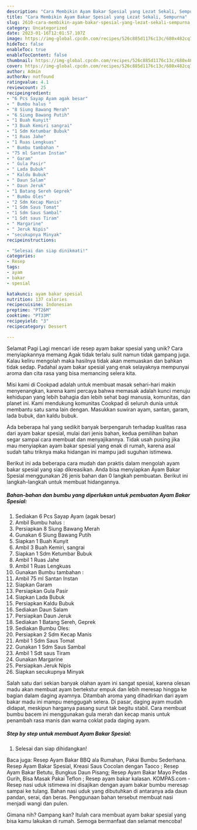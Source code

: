 ```yaml
---
description: "Cara Membikin Ayam Bakar Spesial yang Lezat Sekali, Sempurna"
title: "Cara Membikin Ayam Bakar Spesial yang Lezat Sekali, Sempurna"
slug: 2610-cara-membikin-ayam-bakar-spesial-yang-lezat-sekali-sempurna
category: Uncategorized
date: 2023-01-16T12:01:57.107Z
image: https://img-global.cpcdn.com/recipes/526c885d1176c13c/680x482cq70/ayam-bakar-spesial-foto-resep-utama.jpg
hideToc: false
enableToc: true
enableTocContent: false
thumbnail: https://img-global.cpcdn.com/recipes/526c885d1176c13c/680x482cq70/ayam-bakar-spesial-foto-resep-utama.jpg
cover: https://img-global.cpcdn.com/recipes/526c885d1176c13c/680x482cq70/ayam-bakar-spesial-foto-resep-utama.jpg
author: Admin
authorAv: notfound
ratingvalue: 4.1
reviewcount: 25
recipeingredient:
- "6 Pcs Sayap Ayam agak besar"
- " Bumbu halus "
- "8 Siung Bawang Merah"
- "6 Siung Bawang Putih"
- "1 Buah Kunyit"
- "3 Buah Kemiri sangrai"
- "1 Sdm Ketumbar Bubuk"
- "1 Ruas Jahe"
- "1 Ruas Lengkuas"
- " Bumbu tambahan "
- "75 ml Santan Instan"
- " Garam"
- " Gula Pasir"
- " Lada Bubuk"
- " Kaldu Bubuk"
- " Daun Salam"
- " Daun Jeruk"
- "1 Batang Sereh Geprek"
- " Bumbu Oles"
- "2 Sdm Kecap Manis"
- "1 Sdm Saus Tomat"
- "1 Sdm Saus Sambal"
- "1 Sdt saus Tiram"
- " Margarine"
- " Jeruk Nipis"
- "secukupnya Minyak"
recipeinstructions:

- "Selesai dan siap dinikmati!"
categories:
- Resep
tags:
- ayam
- bakar
- spesial

katakunci: ayam bakar spesial 
nutrition: 137 calories
recipecuisine: Indonesian
preptime: "PT26M"
cooktime: "PT33M"
recipeyield: "3"
recipecategory: Dessert

---
```



Selamat Pagi Lagi mencari ide resep ayam bakar spesial yang unik? Cara menyiapkannya memang Agak tidak terlalu sulit namun tidak gampang juga. Kalau keliru mengolah maka hasilnya tidak akan memuaskan dan bahkan tidak sedap. Padahal ayam bakar spesial yang enak selayaknya mempunyai aroma dan cita rasa yang bisa memancing selera kita.


Misi kami di Cookpad adalah untuk membuat masak sehari-hari makin menyenangkan, karena kami percaya bahwa memasak adalah kunci menuju kehidupan yang lebih bahagia dan lebih sehat bagi manusia, komunitas, dan planet ini. Kami mendukung komunitas Cookpad di seluruh dunia untuk membantu satu sama lain dengan. Masukkan suwiran ayam, santan, garam, lada bubuk, dan kaldu bubuk.

Ada beberapa hal yang sedikit banyak berpengaruh terhadap kualitas rasa dari ayam bakar spesial, mulai dari jenis bahan, kedua pemilihan bahan segar sampai cara membuat dan menyajikannya. Tidak usah pusing jika mau menyiapkan ayam bakar spesial yang enak di rumah, karena asal sudah tahu triknya maka hidangan ini mampu jadi suguhan istimewa.


Berikut ini ada beberapa cara mudah dan praktis dalam mengolah ayam bakar spesial yang siap dikreasikan. Anda bisa menyiapkan Ayam Bakar Spesial menggunakan 26 jenis bahan dan 0 langkah pembuatan. Berikut ini langkah-langkah untuk membuat hidangannya.

<!--inarticleads1-->

##### Bahan-bahan dan bumbu yang diperlukan untuk pembuatan Ayam Bakar Spesial:

1. Sediakan 6 Pcs Sayap Ayam (agak besar)
1. Ambil  Bumbu halus :
1. Persiapkan 8 Siung Bawang Merah
1. Gunakan 6 Siung Bawang Putih
1. Siapkan 1 Buah Kunyit
1. Ambil 3 Buah Kemiri, sangrai
1. Siapkan 1 Sdm Ketumbar Bubuk
1. Ambil 1 Ruas Jahe
1. Ambil 1 Ruas Lengkuas
1. Gunakan  Bumbu tambahan :
1. Ambil 75 ml Santan Instan
1. Siapkan  Garam
1. Persiapkan  Gula Pasir
1. Siapkan  Lada Bubuk
1. Persiapkan  Kaldu Bubuk
1. Sediakan  Daun Salam
1. Persiapkan  Daun Jeruk
1. Sediakan 1 Batang Sereh, Geprek
1. Sediakan  Bumbu Oles:
1. Persiapkan 2 Sdm Kecap Manis
1. Ambil 1 Sdm Saus Tomat
1. Gunakan 1 Sdm Saus Sambal
1. Ambil 1 Sdt saus Tiram
1. Gunakan  Margarine
1. Persiapkan  Jeruk Nipis
1. Siapkan secukupnya Minyak


Salah satu dari sekian banyak olahan ayam ini sangat spesial, karena olesan madu akan membuat ayam bertekstur empuk dan lebih meresap hingga ke bagian dalam daging ayamnya. Ditambah aroma yang dihadirkan dari ayam bakar madu ini mampu menggugah selera. Di pasar, daging ayam mudah didapat, meskipun harganya pasang surut tak begitu stabil. Cara membuat bumbu bacem ini menggunakan gula merah dan kecap manis untuk penambah rasa manis dan warna coklat pada daging ayam. 

<!--inarticleads2-->

##### Step by step untuk membuat Ayam Bakar Spesial:


1. Selesai dan siap dihidangkan!

Baca juga: Resep Ayam Bakar BBQ ala Rumahan, Pakai Bumbu Sederhana. Resep Ayam Bakar Spesial, Kreasi Saus Cocolan dengan Taoco ; Resep Ayam Bakar Betutu, Bungkus Daun Pisang; Resep Ayam Bakar Mayo Pedas Gurih, Bisa Masak Pakai Teflon ; Resep ayam bakar kalasan. KOMPAS.com - Resep nasi uduk istimewa ini disajikan dengan ayam bakar bumbu meresap sampai ke tulang. Bahan nasi uduk yang dibutuhkan di antaranya ada daun pandan, serai, dan beras. Penggunaan bahan tersebut membuat nasi menjadi wangi dan pulen. 

Gimana nih? Gampang kan? Itulah cara membuat ayam bakar spesial yang bisa kamu lakukan di rumah. Semoga bermanfaat dan selamat mencoba!
